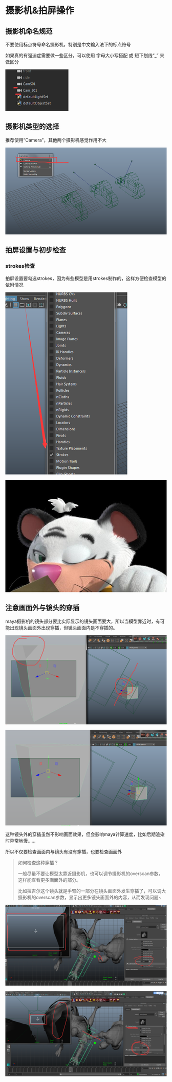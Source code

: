 # 摄影机&拍屏操作

## 摄影机命名规范

不要使用标点符号命名摄影机，特别是中文输入法下的标点符号

如果真的有强迫症需要做一些区分，可以使用 字母大小写搭配 或 短下划线“\_” 来做区分

![&#x6444;&#x5F71;&#x673A;&#x547D;&#x540D;&#x63A8;&#x8350;](.gitbook/assets/she-ying-ji-ming-ming.png)

## 摄影机类型的选择

推荐使用“Camera”，其他两个摄影机感觉作用不大

![&#x6444;&#x5F71;&#x673A;&#x7C7B;&#x578B;&#x9009;&#x62E9;](.gitbook/assets/she-ying-ji-lei-xing-xuan-ze.png)

## 拍屏设置与初步检查

### strokes检查

拍屏设置要勾选strokes，因为有些模型是用strokes制作的，这样方便检查模型的依附情况

![&#x62CD;&#x5C4F;&#x8BBE;&#x7F6E;&#x9700;&#x52FE;&#x9009;strokes](.gitbook/assets/pai-ping-she-zhi-strokes2.png)

![&#x62CD;&#x5C4F;&#x8BBE;&#x7F6E;&#x9700;&#x52FE;&#x9009;strokes](.gitbook/assets/pai-ping-she-zhi-strokes.jpg)



## 注意画面外与镜头的穿插

maya摄影机的镜头部分要比实际显示的镜头画面要大，所以当模型靠近时，有可能出现镜头画面外出现穿插，但镜头画面内是不穿插的。 

![&#x955C;&#x5934;&#x753B;&#x9762;&#x5916;&#x51FA;&#x73B0;&#x7A7F;&#x63D2;](.gitbook/assets/jing-tou-wai-chuan-cha.png)

![&#x955C;&#x5934;&#x753B;&#x9762;&#x5916;&#x6CA1;&#x6709;&#x7A7F;&#x63D2;](.gitbook/assets/jing-tou-wai-chuan-cha-2.png)

这种镜头外的穿插虽然不影响画面效果，但会影响maya计算速度，比如后期渲染时异常地慢……

所以不仅要检查画面内与镜头有没有穿插，也要检查画面外

> 如何检查这种穿插？
>
> 一般尽量不要让模型太靠近摄影机，也可以调节摄影机的overscan参数，这样能查看更多画面外的部分。
>
> 比如拉吉尔这个镜头就是手臂的一部分在镜头画面外发生穿插了，可以调大摄影机的overscan参数，显示出更多镜头画面外的内容，从而发现问题~

![&#x8C03;&#x8282;overscan&#x53C2;&#x6570;&#x67E5;&#x770B;&#x753B;&#x9762;&#x5916;&#x5185;&#x5BB9;](.gitbook/assets/hua-mian-wai-chuan-cha-4.png)

![&#x8C03;&#x8282;overscan&#x53C2;&#x6570;&#x67E5;&#x770B;&#x753B;&#x9762;&#x5916;&#x5185;&#x5BB9;](.gitbook/assets/hua-mian-wai-chuan-cha-3.png)

























